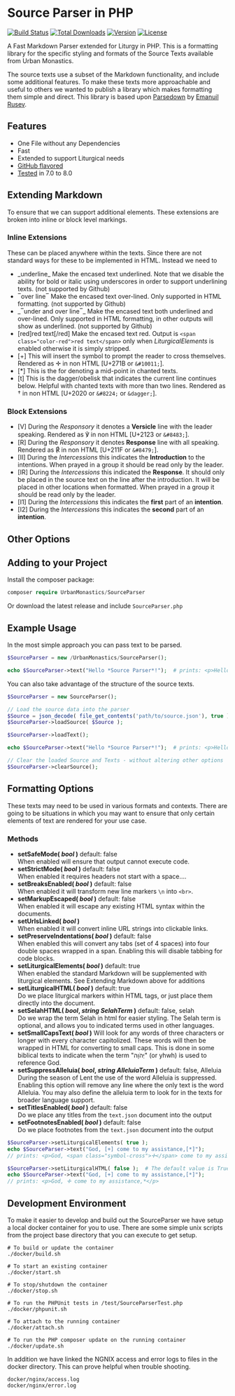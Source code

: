 # Source Parser in PHP
[![Build Status](https://travis-ci.com/UrbanMonastics/SourceParser.svg)](https://travis-ci.com/UrbanMonastics/SourceParser)
[![Total Downloads](https://poser.pugx.org/urbanmonastics/sourceparser/d/total.svg)](https://packagist.org/packages/urbanmonastics/sourceparser)
[![Version](https://poser.pugx.org/urbanmonastics/sourceparser/v/stable.svg)](https://packagist.org/packages/urbanmonastics/sourceparser)
[![License](https://poser.pugx.org/urbanmonastics/sourceparser/license.svg)](https://packagist.org/packages/urbanmonastics/sourceparser)

A Fast Markdown Parser extended for Liturgy in PHP. This is a formatting library for the specific styling and formats of the Source Texts available from Urban Monastics.  
  
The source texts use a subset of the Markdown functionality, and include some additional features. To make these texts more approachable and useful to others we wanted to publish a library which makes formatting them simple and direct. This library is based upon [Parsedown](https://github.com/erusev/parsedown) by [Emanuil Rusev](http://erusev.com).  
  
## Features  

*	One File without any Dependencies
*	Fast
*	Extended to support Liturgical needs
*	[GitHub flavored](https://github.github.com/gfm)
*	[Tested](http://parsedown.org/tests/) in 7.0 to 8.0

## Extending Markdown  
To ensure that we can support additional elements. These extensions are broken into inline or block level markings.

### Inline Extensions
These can be placed anywhere within the texts. Since there are not standard ways for these to be implemented in HTML. Instead we need to 

*	\_underline\_		Make the encased text underlined. Note that we disable the ability for bold or italic using underscores in order to support underlining texts. (not supported by Github)  
*	‾over line‾		Make the encased text over-lined. Only supported in HTML formatting. (not supported by Github)  
*	\_‾under and over line‾\_		Make the encased text both underlined and over-lined. Only supported in HTML formatting, in other outputs will show as underlined. (not supported by Github)  
*	[red]red text[/red]		Make the encased text red. Output is `<span class="color-red">red text</span>` only when *LiturgicalElements* is enabled otherwise it is simply stripped.  
*	[+]		This will insert the symbol to prompt the reader to cross themselves. Rendered as ✛ in non HTML [U+271B or `&#10011;`].
*	[*]		This is the for denoting a mid-point in chanted texts.  
*	[t]		This is the dagger/obelisk that indicates the current line continues below. Helpful with chanted texts with more than two lines. Rendered as † in non HTML [U+2020 or `&#8224;` or `&dagger;`].  

### Block Extensions

*	[V]		During the *Responsory* it denotes a **Versicle** line with the leader speaking. Rendered as ℣ in non HTML [U+2123 or `&#8483;`].  
*	[R]		During the *Responsory* it denotes **Response** line with all speaking. Rendered as ℟ in non HTML [U+211F or `&#8479;`].  
*	[II]	During the *Intercessions* this indicates the **Introduction** to the intentions. When prayed in a group it should be read only by the leader.  
*	[IR]	During the *Intercessions* this indicated the **Response**. It should only be placed in the source text on the line after the introduction. It will be placed in other locations when formatted. When prayed in a group it should be read only by the leader.  
*	[I1]	During the *Intercessions* this indicates the **first** part of an **intention**. 
*	[I2]	During the *Intercessions* this indicates the **second** part of an **intention**. 


## Other Options 


## Adding to your Project  
  
Install the composer package:  

```php
composer require UrbanMonastics/SourceParser
```
  
Or download the latest release and include `SourceParser.php`  
  
## Example Usage  
In the most simple approach you can pass text to be parsed.  

```php
$SourceParser = new /UrbanMonastics/SourceParser();

echo $SourceParser->text("Hello *Source Parser*!");  # prints: <p>Hello <em>Source Parser</em>!</p>
```

You can also take advantage of the structure of the source texts.

```php
$SourceParser = new SourceParser();

// Load the source data into the parser
$Source = json_decode( file_get_contents('path/to/source.json'), true );
$SourceParser->loadSource( $Source );

$SourceParser->loadText();

echo $SourceParser->text("Hello *Source Parser*!");  # prints: <p>Hello <em>Source Parser</em>!</p>

// Clear the loaded Source and Texts - without altering other options
$SourceParser->clearSource();
```


## Formatting Options
These texts may need to be used in various formats and contexts. There are going to be situations in which you may want to ensure that only certain elements of text are rendered for your use case.

### Methods

*	**setSafeMode( *bool* )** default: false  
	When enabled will ensure that output cannot execute code.
*	**setStrictMode( *bool* )**	default: false  
	When enabled it requires headers not start with a space....
*	**setBreaksEnabled( *bool* )** default: false  
	When enabled it will transform new line markers `\n` into `<br>`. 
*	**setMarkupEscaped( *bool* )** default: false  
	When enabled it will escape any existing HTML syntax within the documents.  
*	**setUrlsLinked( *bool* )**  
	When enabled it will convert inline URL strings into clickable links.
*	**setPreserveIndentations( *bool* )** default: false  
	When enabled this will convert any tabs (set of 4 spaces) into four double spaces wrapped in a span. Enabling this will disable tabbing for code blocks.
*	**setLiturgicalElements( *bool* )** default: true  
	When enabled the standard Markdown will be supplemented with liturgical elements. See Extending Markdown above for additions
*	**setLiturgicalHTML( *bool* )** default: true  
	Do we place liturgical markers within HTML tags, or just place them directly into the document.
*	**setSelahHTML( *bool*, *string SelahTerm* )** default: false, selah  
	Do we wrap the term Selah in html for easier styling. The Selah term is optional, and allows you to indicated terms used in other languages.  
*	**setSmallCapsText( *bool* )**
	Will look for any words of three characters or longer with every character capitolized. These words will then be wrapped in HTML for converting to small caps. This is done in some biblical texts to indicate when the term "יְהֹוָה" (or yhwh) is used to reference God.  
*	**setSuppressAlleluia( *bool*, *string AlleluiaTerm* )** default: false, Alleluia  
	During the season of Lent the use of the word Alleluia is suppressed. Enabling this option will remove any line where the only text is the word Alleluia. You may also define the alleluia term to look for in the texts for broader language support.  
*	**setTitlesEnabled( *bool* )** default: false  
	Do we place any titles from the `text.json` document into the output
*	**setFootnotesEnabled( *bool* )** default: false  
	Do we place footnotes from the `text.json` document into the output


```php
$SourceParser->setLiturgicalElements( true );
echo $SourceParser->text("God, [+] come to my assistance,[*]");
// prints: <p>God, <span class="symbol-cross">✛</span> come to my assistance,<span class="symbol-star">*</span></p>

$SourceParser->setLiturgicalHTML( false );	# The default value is True, so you can manually disable wrapping liturgical elements.
echo $SourceParser->text("God, [+] come to my assistance,[*]");
// prints: <p>God, ✛ come to my assistance,*</p>
```

## Development Environment
To make it easier to develop and build out the SourceParser we have setup a local docker container for you to use. There are some simple unix scripts from the project base directory that you can execute to get setup.


	# To build or update the container
	./docker/build.sh
	
	# To start an existing container
	./docker/start.sh
	
	# To stop/shutdown the container
	./docker/stop.sh
	
	# To run the PHPUnit tests in /test/SourceParserTest.php
	./docker/phpunit.sh
	
	# To attach to the running container
	./docker/attach.sh
	
	# To run the PHP composer update on the running container
	./docker/update.sh

In addition we have linked the NGNIX access and error logs to files in the docker directory. This can prove helpful when trouble shooting.

	docker/nginx/access.log
	docker/nginx/error.log